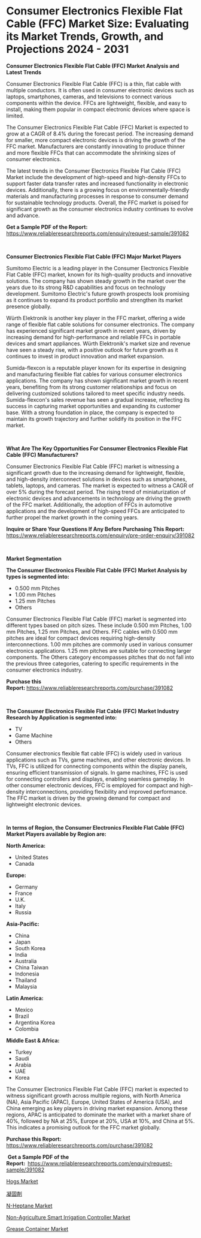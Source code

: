 <p><h1>Consumer Electronics Flexible Flat Cable (FFC) Market Size: Evaluating its Market Trends, Growth, and Projections 2024 - 2031</h1></p><p><strong>Consumer Electronics Flexible Flat Cable (FFC) Market Analysis and Latest Trends</strong></p>
<p><p>Consumer Electronics Flexible Flat Cable (FFC) is a thin, flat cable with multiple conductors. It is often used in consumer electronic devices such as laptops, smartphones, cameras, and televisions to connect various components within the device. FFCs are lightweight, flexible, and easy to install, making them popular in compact electronic devices where space is limited.</p><p>The Consumer Electronics Flexible Flat Cable (FFC) Market is expected to grow at a CAGR of 8.4% during the forecast period. The increasing demand for smaller, more compact electronic devices is driving the growth of the FFC market. Manufacturers are constantly innovating to produce thinner and more flexible FFCs that can accommodate the shrinking sizes of consumer electronics.</p><p>The latest trends in the Consumer Electronics Flexible Flat Cable (FFC) Market include the development of high-speed and high-density FFCs to support faster data transfer rates and increased functionality in electronic devices. Additionally, there is a growing focus on environmentally-friendly materials and manufacturing processes in response to consumer demand for sustainable technology products. Overall, the FFC market is poised for significant growth as the consumer electronics industry continues to evolve and advance.</p></p>
<p><strong>Get a Sample PDF of the Report:&nbsp;</strong> <a href="https://www.reliableresearchreports.com/enquiry/request-sample/391082">https://www.reliableresearchreports.com/enquiry/request-sample/391082</a></p>
<p>&nbsp;</p>
<p><strong>Consumer Electronics Flexible Flat Cable (FFC) Major Market Players</strong></p>
<p><p>Sumitomo Electric is a leading player in the Consumer Electronics Flexible Flat Cable (FFC) market, known for its high-quality products and innovative solutions. The company has shown steady growth in the market over the years due to its strong R&D capabilities and focus on technology development. Sumitomo Electric's future growth prospects look promising as it continues to expand its product portfolio and strengthen its market presence globally.</p><p>Würth Elektronik is another key player in the FFC market, offering a wide range of flexible flat cable solutions for consumer electronics. The company has experienced significant market growth in recent years, driven by increasing demand for high-performance and reliable FFCs in portable devices and smart appliances. Würth Elektronik's market size and revenue have seen a steady rise, with a positive outlook for future growth as it continues to invest in product innovation and market expansion.</p><p>Sumida-flexcon is a reputable player known for its expertise in designing and manufacturing flexible flat cables for various consumer electronics applications. The company has shown significant market growth in recent years, benefiting from its strong customer relationships and focus on delivering customized solutions tailored to meet specific industry needs. Sumida-flexcon's sales revenue has seen a gradual increase, reflecting its success in capturing market opportunities and expanding its customer base. With a strong foundation in place, the company is expected to maintain its growth trajectory and further solidify its position in the FFC market.</p></p>
<p>&nbsp;</p>
<p><strong>What Are The Key Opportunities For Consumer Electronics Flexible Flat Cable (FFC) Manufacturers?</strong></p>
<p><p>Consumer Electronics Flexible Flat Cable (FFC) market is witnessing a significant growth due to the increasing demand for lightweight, flexible, and high-density interconnect solutions in devices such as smartphones, tablets, laptops, and cameras. The market is expected to witness a CAGR of over 5% during the forecast period. The rising trend of miniaturization of electronic devices and advancements in technology are driving the growth of the FFC market. Additionally, the adoption of FFCs in automotive applications and the development of high-speed FFCs are anticipated to further propel the market growth in the coming years.</p></p>
<p><strong>Inquire or Share Your Questions If Any Before Purchasing This Report:</strong> <a href="https://www.reliableresearchreports.com/enquiry/pre-order-enquiry/391082">https://www.reliableresearchreports.com/enquiry/pre-order-enquiry/391082</a></p>
<p>&nbsp;</p>
<p><strong>Market Segmentation</strong></p>
<p><strong>The Consumer Electronics Flexible Flat Cable (FFC) Market Analysis by types is segmented into:</strong></p>
<p><ul><li>0.500 mm Pitches</li><li>1.00 mm Pitches</li><li>1.25 mm Pitches</li><li>Others</li></ul></p>
<p><p>Consumer Electronics Flexible Flat Cable (FFC) market is segmented into different types based on pitch sizes. These include 0.500 mm Pitches, 1.00 mm Pitches, 1.25 mm Pitches, and Others. FFC cables with 0.500 mm pitches are ideal for compact devices requiring high-density interconnections. 1.00 mm pitches are commonly used in various consumer electronics applications. 1.25 mm pitches are suitable for connecting larger components. The Others category encompasses pitches that do not fall into the previous three categories, catering to specific requirements in the consumer electronics industry.</p></p>
<p><strong>Purchase this Report:&nbsp;</strong><a href="https://www.reliableresearchreports.com/purchase/391082">https://www.reliableresearchreports.com/purchase/391082</a></p>
<p>&nbsp;</p>
<p><strong>The Consumer Electronics Flexible Flat Cable (FFC) Market Industry Research by Application is segmented into:</strong></p>
<p><ul><li>TV</li><li>Game Machine</li><li>Others</li></ul></p>
<p><p>Consumer electronics flexible flat cable (FFC) is widely used in various applications such as TVs, game machines, and other electronic devices. In TVs, FFC is utilized for connecting components within the display panels, ensuring efficient transmission of signals. In game machines, FFC is used for connecting controllers and displays, enabling seamless gameplay. In other consumer electronic devices, FFC is employed for compact and high-density interconnections, providing flexibility and improved performance. The FFC market is driven by the growing demand for compact and lightweight electronic devices.</p></p>
<p>&nbsp;</p>
<p><strong>In terms of Region, the Consumer Electronics Flexible Flat Cable (FFC) Market Players available by Region are:</strong></p>
<p>
    <p> <strong> North America: </strong>
        <ul>
            <li>United States</li>
            <li>Canada</li>
        </ul>
        </p> 
    <p> <strong> Europe: </strong>
        <ul>
            <li>Germany</li>
            <li>France</li>
            <li>U.K.</li>
            <li>Italy</li>
            <li>Russia</li>
        </ul>
        </p> 
    <p> <strong> Asia-Pacific: </strong>
        <ul>
            <li>China</li>
            <li>Japan</li>
            <li>South Korea</li>
            <li>India</li>
            <li>Australia</li>
            <li>China Taiwan</li>
            <li>Indonesia</li>
            <li>Thailand</li>
            <li>Malaysia</li>
        </ul>
        </p> 
    <p> <strong> Latin America: </strong>
        <ul>
            <li>Mexico</li>
            <li>Brazil</li>
            <li>Argentina Korea</li>
            <li>Colombia</li>
        </ul>
        </p> 
    <p> <strong> Middle East & Africa: </strong>
        <ul>
            <li>Turkey</li>
            <li>Saudi</li>
            <li>Arabia</li>
            <li>UAE</li>
            <li>Korea</li>
        </ul>
    </p>
    </p>
<p><p>The Consumer Electronics Flexible Flat Cable (FFC) market is expected to witness significant growth across multiple regions, with North America (NA), Asia Pacific (APAC), Europe, United States of America (USA), and China emerging as key players in driving market expansion. Among these regions, APAC is anticipated to dominate the market with a market share of 40%, followed by NA at 25%, Europe at 20%, USA at 10%, and China at 5%. This indicates a promising outlook for the FFC market globally.</p></p>
<p><strong>Purchase this Report: </strong><a href="https://www.reliableresearchreports.com/purchase/391082">https://www.reliableresearchreports.com/purchase/391082</a></p>
<p>&nbsp;<strong>Get a Sample PDF of the Report:&nbsp;&nbsp;</strong><a href="https://www.reliableresearchreports.com/enquiry/request-sample/391082">https://www.reliableresearchreports.com/enquiry/request-sample/391082</a></p>
<p><strong></strong></p>
<p><p><a href="https://view.publitas.com/reportprime-1/hogs-market-dynamics-2024-2031-also-about-its-market-trends-projections-and-opportunities/">Hogs Market</a></p><p><a href="https://medium.com/@edisonlang50/%E5%87%9D%E5%9B%BA%E5%89%A4%E5%B8%82%E5%A0%B4%E5%B1%95%E6%9C%9B-%E6%A5%AD%E7%95%8C%E6%A6%82%E8%A6%81%E3%81%A8%E4%BA%88%E6%B8%AC-2024%E5%B9%B4%E3%81%8B%E3%82%892031%E5%B9%B4-bd3a7c46baa4">凝固剤</a></p><p><a href="https://metal-farmhouse-e95.notion.site/N-Heptane-Market-Size-Growth-and-Forecast-from-2024-2031-81b9c8d06bf64160a702056a8afa1613">N-Heptane Market</a></p><p><a href="https://crocus-run-b5a.notion.site/Non-Agriculture-Smart-Irrigation-Controller-Market-Size-Share-Trends-Analysis-Report-By-Applicati-facf6fea7e9d47b5869449a7077bb921">Non-Agriculture Smart Irrigation Controller Market</a></p><p><a href="https://view.publitas.com/reportprime-1/grease-container-market-size-market-share-and-global-market-analysis-report-2024-2031/">Grease Container Market</a></p></p>